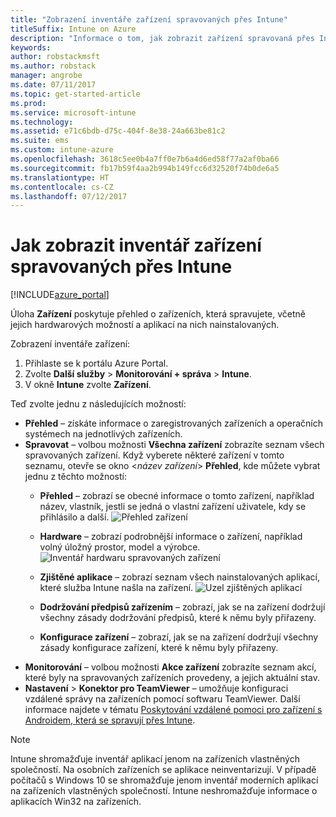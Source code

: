 ```yaml
---
title: "Zobrazení inventáře zařízení spravovaných přes Intune"
titleSuffix: Intune on Azure
description: "Informace o tom, jak zobrazit zařízení spravovaná přes Intune a zjistit jejich hardware a nainstalované aplikace"
keywords: 
author: robstackmsft
ms.author: robstack
manager: angrobe
ms.date: 07/11/2017
ms.topic: get-started-article
ms.prod: 
ms.service: microsoft-intune
ms.technology: 
ms.assetid: e71c6bdb-d75c-404f-8e38-24a663be81c2
ms.suite: ems
ms.custom: intune-azure
ms.openlocfilehash: 3618c5ee0b4a7ff0e7b6a4d6ed58f77a2af0ba66
ms.sourcegitcommit: fb17b59f4aa2b994b149fcc6d32520f74b0de6a5
ms.translationtype: HT
ms.contentlocale: cs-CZ
ms.lasthandoff: 07/12/2017
---
```

# <a name="how-to-view-intune-device-inventory"></a>Jak zobrazit inventář zařízení spravovaných přes Intune


[!INCLUDE[azure_portal](./includes/azure_portal.md)]

Úloha **Zařízení** poskytuje přehled o zařízeních, která spravujete, včetně jejich hardwarových možností a aplikací na nich nainstalovaných. 

Zobrazení inventáře zařízení:

1. Přihlaste se k portálu Azure Portal.
2. Zvolte **Další služby** > **Monitorování + správa** > **Intune**.
3. V okně **Intune** zvolte **Zařízení**.

Teď zvolte jednu z následujících možností:

- **Přehled** – získáte informace o zaregistrovaných zařízeních a operačních systémech na jednotlivých zařízeních.
- **Spravovat** – volbou možnosti **Všechna zařízení** zobrazíte seznam všech spravovaných zařízení.
    Když vyberete některé zařízení v tomto seznamu, otevře se okno <*název zařízení*> **Přehled**, kde můžete vybrat jednu z těchto možností:
    - **Přehled** – zobrazí se obecné informace o tomto zařízení, například název, vlastník, jestli se jedná o vlastní zařízení uživatele, kdy se přihlásilo a další.
    ![Přehled zařízení](./media/device-overview.png)
    - **Hardware** – zobrazí podrobnější informace o zařízení, například volný úložný prostor, model a výrobce.
    ![Inventář hardwaru spravovaných zařízení](./media/hardware-inventory.png)
    - **Zjištěné aplikace** – zobrazí seznam všech nainstalovaných aplikací, které služba Intune našla na zařízení.
    ![Uzel zjištěných aplikací](./media/detected-applications.png)
    


    - **Dodržování předpisů zařízením** – zobrazí, jak se na zařízení dodržují všechny zásady dodržování předpisů, které k němu byly přiřazeny.
    - **Konfigurace zařízení** – zobrazí, jak se na zařízení dodržují všechny zásady konfigurace zařízení, které k němu byly přiřazeny.
- **Monitorování** – volbou možnosti **Akce zařízení** zobrazíte seznam akcí, které byly na spravovaných zařízeních provedeny, a jejich aktuální stav.
- **Nastavení** > **Konektor pro TeamViewer**  – umožňuje konfiguraci vzdálené správy na zařízeních pomocí softwaru TeamViewer. Další informace najdete v tématu [Poskytování vzdálené pomoci pro zařízení s Androidem, která se spravují přes Intune](/intune/device-profile-android-teamviewer).

>[!NOTE]
> Intune shromažďuje inventář aplikací jenom na zařízeních vlastněných společností. Na osobních zařízeních se aplikace neinventarizují. V případě počítačů s Windows 10 se shromažďuje jenom inventář moderních aplikací na zařízeních vlastněných společností. Intune neshromažďuje informace o aplikacích Win32 na zařízeních.
